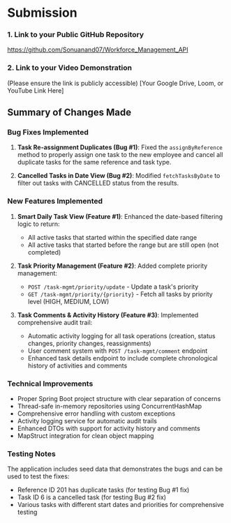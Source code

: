 # Submission

### 1. Link to your Public GitHub Repository
https://github.com/Sonuanand07/Workforce_Management_API

### 2. Link to your Video Demonstration
(Please ensure the link is publicly accessible)
[Your Google Drive, Loom, or YouTube Link Here]

## Summary of Changes Made

### Bug Fixes Implemented
1. **Task Re-assignment Duplicates (Bug #1)**: Fixed the `assignByReference` method to properly assign one task to the new employee and cancel all duplicate tasks for the same reference and task type.

2. **Cancelled Tasks in Date View (Bug #2)**: Modified `fetchTasksByDate` to filter out tasks with CANCELLED status from the results.

### New Features Implemented
1. **Smart Daily Task View (Feature #1)**: Enhanced the date-based filtering logic to return:
   - All active tasks that started within the specified date range
   - All active tasks that started before the range but are still open (not completed)

2. **Task Priority Management (Feature #2)**: Added complete priority management:
   - `POST /task-mgmt/priority/update` - Update a task's priority
   - `GET /task-mgmt/priority/{priority}` - Fetch all tasks by priority level (HIGH, MEDIUM, LOW)

3. **Task Comments & Activity History (Feature #3)**: Implemented comprehensive audit trail:
   - Automatic activity logging for all task operations (creation, status changes, priority changes, reassignments)
   - User comment system with `POST /task-mgmt/comment` endpoint
   - Enhanced task details endpoint to include complete chronological history of activities and comments

### Technical Improvements
- Proper Spring Boot project structure with clear separation of concerns
- Thread-safe in-memory repositories using ConcurrentHashMap
- Comprehensive error handling with custom exceptions
- Activity logging service for automatic audit trails
- Enhanced DTOs with support for activity history and comments
- MapStruct integration for clean object mapping

### Testing Notes
The application includes seed data that demonstrates the bugs and can be used to test the fixes:
- Reference ID 201 has duplicate tasks (for testing Bug #1 fix)
- Task ID 6 is a cancelled task (for testing Bug #2 fix)
- Various tasks with different start dates and priorities for comprehensive testing